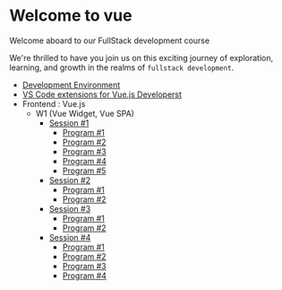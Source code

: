 # Welcome to vue

Welcome aboard to our FullStack development course

We're thrilled to have you join us on this exciting journey of exploration, learning, and growth in the realms of `fullstack development`.

- [Development Environment](/development_environment.md)
- [VS Code extensions for Vue.js Developerst](/vscode_extensions.md)
- Frontend : Vue.js 
  - W1 (Vue Widget, Vue SPA)
    - [Session #1](/Frontend/W1/S1/guide.md)
      - [Program #1](/Frontend/W1/S1/pro01/index.html)
      - [Program #2](/Frontend/W1/S1/pro02/index.html)
      - [Program #3](/Frontend/W1/S1/pro03/index.html)
      - [Program #4](/Frontend/W1/S1/pro04/index.html)
      - [Program #5](/Frontend/W1/S1/pro05/index.html)
    - [Session #2](/Frontend/W1/S2/guide.md)
      - [Program #1](/Frontend/W1/S2/pro01/index.html)
      - [Program #2](/Frontend/W1/S2/pro02/todolist_template.html)
    - [Session #3](/Frontend/W1/S3/guide.md)
      - [Program #1](/Frontend/W1/S3/pro01/index.html)
      - [Program #2](/Frontend/W1/S3/pro02/index.html)
    - [Session #4](/Frontend/W1/S4/guide.md)
      - [Program #1](/Frontend/W1/S4/pro01/public/index.html)
      - [Program #2](/Frontend/W1/S4/pro02/public/index.html)
      - [Program #3](/Frontend/W1/S4/pro03/public/index.html)
      - [Program #4](/Frontend/W1/S4/pro04/public/index.html)